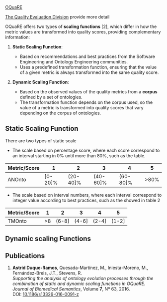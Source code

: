 
[OQuaRE](../README.md)

 [The Quality Evaluation Division](quality_evaluation.md) provide more detail

 OQuaRE offers two types of **scaling functions** [2], which differ in how the metric values are transformed into quality scores, providing complementary information:

1. **Static Scaling Function**:  
   - Based on recommendations and best practices from the Software Engineering and Ontology Engineering communities.  
   - Uses a predefined transformation function, ensuring that the value of a given metric is always transformed into the same quality score.

2. **Dynamic Scaling Function**:  
   - Based on the observed values of the quality metrics from a **corpus** defined by a set of ontologies.  
   - The transformation function depends on the corpus used, so the value of a metric is transformed into quality scores that vary depending on the corpus of ontologies.


## Static Scaling Function 

There are two types of static scale
- The scale based on percentage score, where each score correspond to an interval starting in 0% until more than 80%, such as the table.

| Metric/Score | 1       | 2          | 3          | 4          | 5        |
|--------------|---------|------------|------------|------------|----------|
| ANOnto       | [0-20]% | (20-40]%   | (40-60]%   | (60-80]%   | >80%     |


- The scale based on interval numbers, where each interval correspond to integer value according to best practices, such as the showed in table 2

| Metric/Score | 1     | 2        | 3        | 4        | 5        |
|--------------|-------|----------|----------|----------|----------|
| TMOnto       | >8    | (6-8]    | (4-6]    | (2-4]    | (1-2]    |


## Dynamic scaling Functions


## Publications

1. **Astrid Duque-Ramos**, Quesada-Martínez, M., Iniesta-Moreno, M., Fernández-Breis, J.T., Stevens, R.  
   *Supporting the analysis of ontology evolution processes through the combination of static and dynamic scaling functions in OQuaRE.*  
   *Journal of Biomedical Semantics*, Volume **7**, Nº 63, 2016.  
   DOI: [10.1186/s13326-016-0091-z](https://doi.org/10.1186/s13326-016-0091-z)